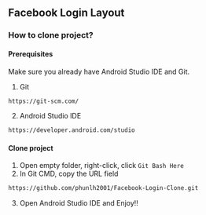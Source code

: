## Facebook Login Layout

### How to clone project?

#### Prerequisites
Make sure you already have Android Studio IDE and Git.

1. Git
```bash
https://git-scm.com/
```
2. Android Studio IDE
```bash
https://developer.android.com/studio
```

#### Clone project
1. Open empty folder, right-click, click `Git Bash Here`
2. In Git CMD, copy the URL field
```bash
https://github.com/phunlh2001/Facebook-Login-Clone.git
```
3. Open Android Studio IDE and Enjoy!!